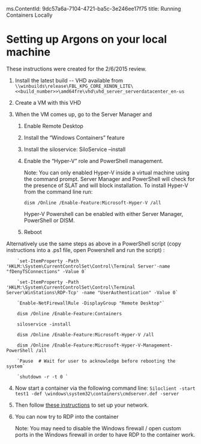 ﻿ms.ContentId: 9dc57a6a-7104-4721-ba5c-3e246ee17f75 
title: Running Containers Locally

# Setting up Argons on your local machine #

These instructions were created for the 2/6/2015 review.
 
1. Install the latest build -- VHD available from
    `\\winbuilds\release\FBL_KPG_CORE_XENON_LITE\<<build_number>>\amd64fre\vhd\vhd_server_serverdatacenter_en-us`
	
2. Create a VM with this VHD
3. When the VM comes up, go to the Server Manager and
    1.  Enable Remote Desktop
	2.  Install the “Windows Containers” feature
	3.	Install the siloservice: SiloService –install
	4.  Enable the “Hyper-V” role and PowerShell management.
	
		Note: You can only enabled Hyper-V inside a virtual machine using the command prompt.  Server Manager and PowerShell will check for the presence of SLAT and will block installation.  To install Hyper-V from the command line run:
		
			dism /Online /Enable-Feature:Microsoft-Hyper-V /all
			
		Hyper-V Powershell can be enabled with either Server Manager, PowerShell or DISM.
			  
	5.  Reboot

Alternatively use the same steps as above in a PowerShell script (copy instructions into a .ps1 file, open Powershell and run the script) :
	
		`set-ItemProperty -Path 'HKLM:\System\CurrentControlSet\Control\Terminal Server'-name "fDenyTSConnections" -Value 0` 
	
		`set-ItemProperty -Path 'HKLM:\System\CurrentControlSet\Control\Terminal Server\WinStations\RDP-Tcp' -name "UserAuthentication" -Value 0`
	
		`Enable-NetFirewallRule -DisplayGroup "Remote Desktop"` 
	
		dism /Online /Enable-Feature:Containers
	
		siloservice -install
	
		dism /Online /Enable-Feature:Microsoft-Hyper-V /all
	
		dism /Online /Enable-Feature:Microsoft-Hyper-V-Management-PowerShell /all
	
		`Pause  # Wait for user to acknowledge before rebooting the system`
	
		`shutdown -r -t 0 `
	

4. Now start a container via the following command line:
   `Siloclient -start test1 -def \windows\system32\containers\cmdserver.def -server`

5. Then follow [these instructions](..\reference\networking.md) to set up your network.

6. You can now try to RDP into the container

	Note: You may need to disable the Windows firewall / open custom ports in the Windows firewall in order to have RDP to the container work.